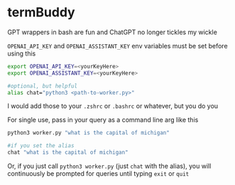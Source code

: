 # termBuddy

GPT wrappers in bash are fun and ChatGPT no longer tickles my wickle

`OPENAI_API_KEY` and `OPENAI_ASSISTANT_KEY` env variables must be set before using this

```sh
export OPENAI_API_KEY=<yourKeyHere>
export OPENAI_ASSISTANT_KEY=<yourKeyHere>

#optional, but helpful
alias chat="python3 <path-to-worker.py>"
```

I would add those to your `.zshrc` or `.bashrc` or whatever, but you do you

For single use, pass in your query as a command line arg like this 

```sh
python3 worker.py "what is the capital of michigan"

#if you set the alias
chat "what is the capital of michigan"
```

Or, if you just call `python3 worker.py` (just `chat` with the alias), you will continuously be prompted for queries until typing `exit` or `quit`
